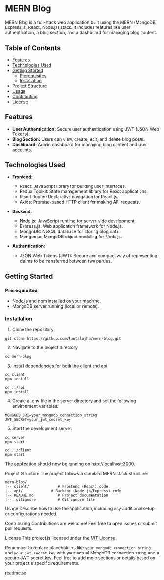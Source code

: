 # MERN Blog

MERN Blog is a full-stack web application built using the MERN (MongoDB, Express.js, React, Node.js) stack. It includes features like user authentication, a blog section, and a dashboard for managing blog content.

## Table of Contents

- [Features](#features)
- [Technologies Used](#technologies-used)
- [Getting Started](#getting-started)
  - [Prerequisites](#prerequisites)
  - [Installation](#installation)
- [Project Structure](#project-structure)
- [Usage](#usage)
- [Contributing](#contributing)
- [License](#license)

## Features

- **User Authentication:** Secure user authentication using JWT (JSON Web Tokens).
- **Blog Section:** Users can view, create, edit, and delete blog posts.
- **Dashboard:** Admin dashboard for managing blog content and user accounts.

## Technologies Used

- **Frontend:**

  - React: JavaScript library for building user interfaces.
  - Redux Toolkit: State management library for React applications.
  - React Router: Declarative navigation for React.js.
  - Axios: Promise-based HTTP client for making API requests.

- **Backend:**

  - Node.js: JavaScript runtime for server-side development.
  - Express.js: Web application framework for Node.js.
  - MongoDB: NoSQL database for storing blog data.
  - Mongoose: MongoDB object modeling for Node.js.

- **Authentication:**
  - JSON Web Tokens (JWT): Secure and compact way of representing claims to be transferred between two parties.

## Getting Started

### Prerequisites

- Node.js and npm installed on your machine.
- MongoDB server running (local or remote).

### Installation

1. Clone the repository:

```
git clone https://github.com/kuntalojha/mern-blog.git
```

2. Navigate to the project directory

```
cd mern-blog
```

3. Install dependencies for both the client and api

```
cd client
npm install

cd ../api
npm install
```

4. Create a .env file in the server directory and set the following environment variables:

```
MONGODB_URI=your_mongodb_connection_string
JWT_SECRET=your_jwt_secret_key
```
5. Start the development server:
```
cd server
npm start

cd ../client
npm start

```
The application should now be running on http://localhost:3000.

Project Structure
The project follows a standard MERN stack structure:

```
mern-blog/
|-- client/             # Frontend (React) code
|-- api/             # Backend (Node.js/Express) code
|-- README.md           # Project documentation
|-- .gitignore          # Git ignore file

```

Usage
Describe how to use the application, including any additional setup or configurations needed.

Contributing
Contributions are welcome! Feel free to open issues or submit pull requests.

License
This project is licensed under the [MIT License](https://github.com/kuntalojha/mern-blog?tab=MIT-1-ov-file#readme).

Remember to replace placeholders like `your_mongodb_connection_string` and `your_jwt_secret_key` with your actual MongoDB connection string and a secure JWT secret key. Feel free to add more sections or details based on your project's specific requirements.

[readme.so](https://readme.so/editor)
